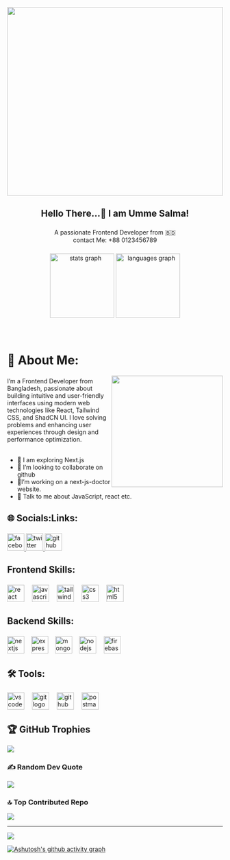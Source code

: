 <div align="center">
  <img height="440" width="100%" src="https://i.ibb.co.com/whTTBB0j/umme-salma-banner.jpg"  />
</div>

###

<h2 align="center">Hello There...👋 I am Umme Salma!</h2>

###

<p align="center">A passionate Frontend Developer from 🇧🇩 </br>contact Me: +88 0123456789</p>


###

<div align="center">
  <img src="https://github-readme-stats.vercel.app/api?username=ummesalma303&hide_title=false&hide_rank=false&show_icons=true&include_all_commits=true&count_private=true&disable_animations=false&theme=dracula&locale=en&hide_border=false" height="150" alt="stats graph"  />
  <img src="https://github-readme-stats.vercel.app/api/top-langs?username=ummesalma303&locale=en&hide_title=false&layout=compact&card_width=320&langs_count=5&theme=dracula&hide_border=false" height="150" alt="languages graph"  />
</div>

###
</br>
<h1 align="left">💫 About Me:</h2>



<img align="right" height="260" src="https://cdn.dribbble.com/userupload/9885161/file/original-ea59665ee88d1c9fc1dddca426590a9d.gif"  />

###

<p align="left">I’m a Frontend Developer from Bangladesh, passionate about building intuitive and user-friendly interfaces using modern web technologies like React, Tailwind CSS, and ShadCN UI. I love solving problems and enhancing user experiences through design and performance optimization.<br><br>
  
  - 🔭 I am exploring Next.js<br>
  - 👯 I’m looking to collaborate on github<br>
  - 🌱I’m working on a next-js-doctor website.
  - 💬 Talk to me about JavaScript, react etc.</p>

###

<h2 align="left">🌐 Socials:Links:</h2>

###

<div align="left">
  <a href="https://www.facebook.com/UmmeSalma303" target="_blank">
    <img src="https://img.shields.io/static/v1?message=Facebook&logo=facebook&label=&color=1877F2&logoColor=white&labelColor=&style=for-the-badge" height="40" alt="facebook logo"  />
  </a>
  <a href="https://x.com/ummesalma333" target="_blank">
    <img src="https://img.shields.io/static/v1?message=Twitch&logo=twitch&label=&color=9146FF&logoColor=white&labelColor=&style=for-the-badge" height="40" alt="twitter logo"  />
  </a>
  <a href="https://github.com/ummesalma303" target="_blank">
  <img src="https://img.shields.io/badge/GitHub-181717?logo=github&logoColor=white&style=for-the-badge" height="40" alt="github logo"  />
  </a>
  
</div>

###

<h2 align="left">Frontend Skills:</h2>

###

<div align="left">
  <img src="https://cdn.jsdelivr.net/gh/devicons/devicon/icons/react/react-original.svg" height="40" alt="react logo"  />
  <img width="10" />
  <img src="https://cdn.jsdelivr.net/gh/devicons/devicon/icons/javascript/javascript-original.svg" height="40" alt="javascript logo"  />
  <img width="10" />
  <img src="https://cdn.simpleicons.org/tailwindcss/06B6D4" height="40" alt="tailwindcss logo"  />
  <img width="10" />
  <img src="https://cdn.jsdelivr.net/gh/devicons/devicon/icons/css3/css3-original.svg" height="40" alt="css3 logo"  />
  <img width="10" />
  <img src="https://cdn.jsdelivr.net/gh/devicons/devicon/icons/html5/html5-original.svg" height="40" alt="html5 logo"  />
  
</div>

###

<h2 align="left">Backend Skills:</h2>

###

<div align="left">
  <img src="https://cdn.jsdelivr.net/gh/devicons/devicon/icons/nextjs/nextjs-original.svg" height="40" alt="nextjs logo"  />
  <img width="8" />
  <img src="https://skillicons.dev/icons?i=express" height="40" alt="express logo"  />
  <img width="8" />
  <img src="https://cdn.jsdelivr.net/gh/devicons/devicon/icons/mongodb/mongodb-original.svg" height="40" alt="mongodb logo"  />
 <img width="8" />
  <img src="https://cdn.simpleicons.org/nodedotjs/339933" height="40" alt="nodejs logo"  />
  <img width="10" />
 <img src="https://skillicons.dev/icons?i=firebase" height="40" alt="firebase logo"  />
</div>

###

<h2 align="left">🛠️ Tools:</h2>

###

<div align="left">
  <img src="https://cdn.jsdelivr.net/gh/devicons/devicon/icons/vscode/vscode-original.svg" height="40" alt="vscode logo"  />
  <img width="10" />
  <img src="https://skillicons.dev/icons?i=git" height="40" alt="git logo"  />
  <img width="10" />
  <img src="https://skillicons.dev/icons?i=github" height="40" alt="github logo"  />
  <img width="10" />
  <img src="https://cdn.simpleicons.org/postman/FF6C37" height="40" alt="postman logo"  />
</div>

<!--
###

<img src="https://raw.githubusercontent.com/ummesalma303/ummesalma303/output/snake.svg" alt="Snake animation" />

###
-->














<!--

### Hi there


**ummesalma303/ummesalma303** is a ✨ _special_ ✨ repository because its `README.md` (this file) appears on your GitHub profile.

Here are some ideas to get you started:

- 🔭 I’m currently working on ...
- 🌱 I’m currently learning ...
- 👯 I’m looking to collaborate on ...
- 🤔 I’m looking for help with ...
- 💬 Ask me about ...
- 📫 How to reach me: ...
- 😄 Pronouns: ...
- ⚡ Fun fact: ...
-->




<!--
### Hi there 👋, my name is Umme Salma
#### I am front end developer
I am Love to learn new skills. Now learning react.

Skills: JavaScript / Daisy UI / Tailwind CSS/ HTML / CSS </br>

# 💫 About Me:
🔭 I’m currently working on react js base project<br>👯 I’m looking to collaborate on github<br>🌱 I’m currently learning react<br>💬 Talk to me about JavaScript, react etc<br>📫 Reach me at ummesalma333999@gmail.com


## 🌐 Socials:
[![Facebook](https://img.shields.io/badge/Facebook-%231877F2.svg?logo=Facebook&logoColor=white)](https://facebook.com/https://www.facebook.com/UmmeSalma303?mibextid=ZbWKwL) [![Pinterest](https://img.shields.io/badge/Pinterest-%23E60023.svg?logo=Pinterest&logoColor=white)](https://pinterest.com/https://www.pinterest.com/MunneSalma/_profile/) [![Quora](https://img.shields.io/badge/Quora-%23B92B27.svg?logo=Quora&logoColor=white)](https://quora.com/profile/https://www.quora.com/profile/Salma-Taher-Munni) [![Stack Overflow](https://img.shields.io/badge/-Stackoverflow-FE7A16?logo=stack-overflow&logoColor=white)](https://stackoverflow.com/users/https://stackoverflow.com/users/24997841/umme-salma) 

# 💻 Tech Stack:
![CSS3](https://img.shields.io/badge/css3-%231572B6.svg?style=for-the-badge&logo=css3&logoColor=white) ![JavaScript](https://img.shields.io/badge/javascript-%23323330.svg?style=for-the-badge&logo=javascript&logoColor=%23F7DF1E) ![Netlify](https://img.shields.io/badge/netlify-%23000000.svg?style=for-the-badge&logo=netlify&logoColor=#00C7B7) ![Vercel](https://img.shields.io/badge/vercel-%23000000.svg?style=for-the-badge&logo=vercel&logoColor=white) ![Bootstrap](https://img.shields.io/badge/bootstrap-%238511FA.svg?style=for-the-badge&logo=bootstrap&logoColor=white) ![Bulma](https://img.shields.io/badge/bulma-00D0B1?style=for-the-badge&logo=bulma&logoColor=white) ![DaisyUI](https://img.shields.io/badge/daisyui-5A0EF8?style=for-the-badge&logo=daisyui&logoColor=white) ![Context-API](https://img.shields.io/badge/Context--Api-000000?style=for-the-badge&logo=react) ![React](https://img.shields.io/badge/react-%2320232a.svg?style=for-the-badge&logo=react&logoColor=%2361DAFB) ![React Router](https://img.shields.io/badge/React_Router-CA4245?style=for-the-badge&logo=react-router&logoColor=white) ![Canva](https://img.shields.io/badge/Canva-%2300C4CC.svg?style=for-the-badge&logo=Canva&logoColor=white) ![GitHub](https://img.shields.io/badge/github-%23121011.svg?style=for-the-badge&logo=github&logoColor=white) ![Git](https://img.shields.io/badge/git-%23F05033.svg?style=for-the-badge&logo=git&logoColor=white) ![Notion](https://img.shields.io/badge/Notion-%23000000.svg?style=for-the-badge&logo=notion&logoColor=white)
# 📊 GitHub Stats:
![](https://github-readme-stats.vercel.app/api?username=ummesalma303&theme=ambient_gradient&hide_border=false&include_all_commits=true&count_private=true)<br/>
![](https://github-readme-streak-stats.herokuapp.com/?user=ummesalma303&theme=ambient_gradient&hide_border=false)<br/>
![](https://github-readme-stats.vercel.app/api/top-langs/?username=ummesalma303&theme=ambient_gradient&hide_border=false&include_all_commits=true&count_private=true&layout=compact)
-->



## 🏆 GitHub Trophies
![](https://github-profile-trophy.vercel.app/?username=ummesalma303&theme=radical&no-frame=false&no-bg=true&margin-w=4)

### ✍️ Random Dev Quote
![](https://quotes-github-readme.vercel.app/api?type=horizontal&theme=radical)

### 🔝 Top Contributed Repo
<!-- ![](https://github-contributor-stats.vercel.app/api?username=ummesalma303&limit=5&theme=ambient_gradient&combine_all_yearly_contributions=true) -->
![](https://github-contributor-stats.vercel.app/api?username=ummesalma303&limit=5&theme=dark&combine_all_yearly_contributions=true)

---
[![](https://visitcount.itsvg.in/api?id=ummesalma303&icon=10&color=13)](https://visitcount.itsvg.in)

<!-- Proudly created with GPRM ( https://gprm.itsvg.in ) -->



[![Ashutosh's github activity graph](https://github-readme-activity-graph.vercel.app/graph?username=ummesalma303&bg_color=0a0508&color=3b83da&line=1f6feb&point=58a6ff&area=true&hide_border=true)](https://github.com/ashutosh00710/github-readme-activity-graph)
